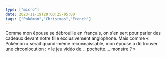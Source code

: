 ```yaml
---
type: ["micro"]
date: 2023-11-19T20:00:25-05:00
tags: ["Pokémon","Christmas","French"]
---
```

Comme mon épouse se débrouille en français, on s'en sert pour parler des cadeaux devant notre fille exclusivement anglophone. Mais comme « Pokémon » serait quand-même reconnaissable, mon épouse a dû trouver une circonlocution : « le jeu vidéo de... pochette.... monstre ? » 
